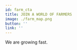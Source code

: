 ```yaml
---
id: farm_cta
title: JOIN A WORLD OF FARMERS
image: ./farm_map.png
button: ''
link: ''
---
```

We are growing fast.

